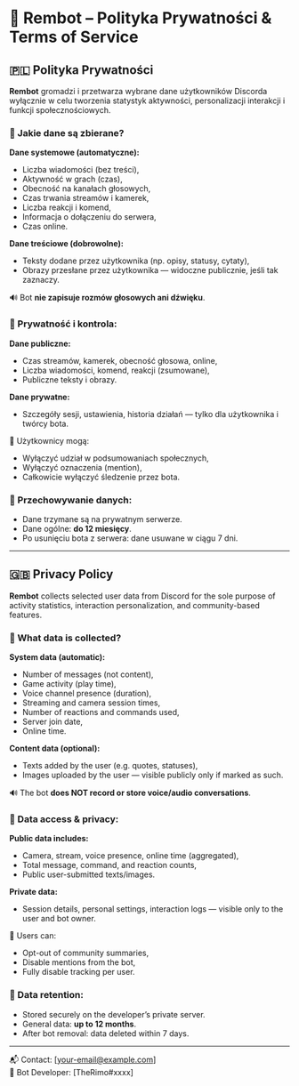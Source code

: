 # 📜 Rembot – Polityka Prywatności & Terms of Service

## 🇵🇱 Polityka Prywatności

**Rembot** gromadzi i przetwarza wybrane dane użytkowników Discorda wyłącznie w celu tworzenia statystyk aktywności, personalizacji interakcji i funkcji społecznościowych.

### 🧠 Jakie dane są zbierane?

**Dane systemowe (automatyczne):**
- Liczba wiadomości (bez treści),
- Aktywność w grach (czas),
- Obecność na kanałach głosowych,
- Czas trwania streamów i kamerek,
- Liczba reakcji i komend,
- Informacja o dołączeniu do serwera,
- Czas online.

**Dane treściowe (dobrowolne):**
- Teksty dodane przez użytkownika (np. opisy, statusy, cytaty),
- Obrazy przesłane przez użytkownika — widoczne publicznie, jeśli tak zaznaczy.

🔊 Bot **nie zapisuje rozmów głosowych ani dźwięku**.

### 🔐 Prywatność i kontrola:

**Dane publiczne:**
- Czas streamów, kamerek, obecność głosowa, online,
- Liczba wiadomości, komend, reakcji (zsumowane),
- Publiczne teksty i obrazy.

**Dane prywatne:**
- Szczegóły sesji, ustawienia, historia działań — tylko dla użytkownika i twórcy bota.

👤 Użytkownicy mogą:
- Wyłączyć udział w podsumowaniach społecznych,
- Wyłączyć oznaczenia (mention),
- Całkowicie wyłączyć śledzenie przez bota.

### 💾 Przechowywanie danych:
- Dane trzymane są na prywatnym serwerze.
- Dane ogólne: **do 12 miesięcy**.
- Po usunięciu bota z serwera: dane usuwane w ciągu 7 dni.

---

## 🇬🇧 Privacy Policy

**Rembot** collects selected user data from Discord for the sole purpose of activity statistics, interaction personalization, and community-based features.

### 🧠 What data is collected?

**System data (automatic):**
- Number of messages (not content),
- Game activity (play time),
- Voice channel presence (duration),
- Streaming and camera session times,
- Number of reactions and commands used,
- Server join date,
- Online time.

**Content data (optional):**
- Texts added by the user (e.g. quotes, statuses),
- Images uploaded by the user — visible publicly only if marked as such.

🔊 The bot **does NOT record or store voice/audio conversations**.

### 🔐 Data access & privacy:

**Public data includes:**
- Camera, stream, voice presence, online time (aggregated),
- Total message, command, and reaction counts,
- Public user-submitted texts/images.

**Private data:**
- Session details, personal settings, interaction logs — visible only to the user and bot owner.

👤 Users can:
- Opt-out of community summaries,
- Disable mentions from the bot,
- Fully disable tracking per user.

### 💾 Data retention:
- Stored securely on the developer’s private server.
- General data: **up to 12 months**.
- After bot removal: data deleted within 7 days.

---

📬 Contact: [your-email@example.com]  
🔧 Bot Developer: [TheRimo#xxxx]